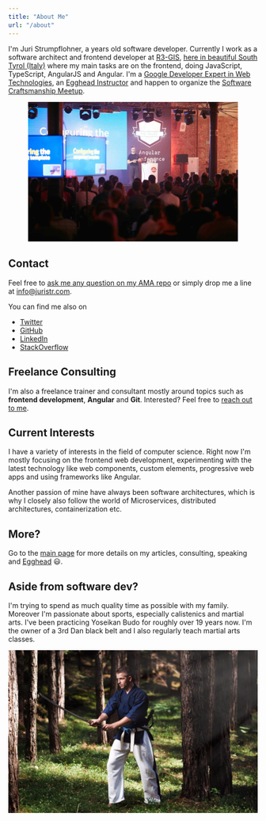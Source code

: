 ```yaml
---
title: "About Me"
url: "/about"
---
```


I'm Juri Strumpflohner, a <span id="age"></span> years old software developer. Currently I work as a software architect and frontend developer at [R3-GIS](https://www.r3-gis.com/), [here in beautiful South Tyrol (Italy)](https://www.youtube.com/watch?v=YVFzw9QJegk&fmt=22) where my main tasks are on the frontend, doing JavaScript, TypeScript, AngularJS and Angular. I'm a [Google Developer Expert in Web Technologies](https://developers.google.com/experts/people/juri-strumpflohner), an [Egghead Instructor](https://egghead.io/instructors/juri-strumpflohner) and happen to organize the [Software Craftsmanship Meetup](http://www.meetup.com/Software-Craftsmanship-SouthTyrol/).

<figure class="image--full">
  <a href="/about/imgs/speaking.jpg" class="image--zoom">
    <img src="/about/imgs/speaking.jpg" />
  </a>
</figure>

## Contact
<a name="contact"></a>

Feel free to [ask me any question on my AMA repo](https://github.com/juristr/ama) or simply drop me a line at <a href="mailto:&#105;&#110;&#102;&#111;&#064;&#106;&#117;&#114;&#105;&#115;&#116;&#114;&#046;&#099;&#111;&#109;" target="_blank">&#105;&#110;&#102;&#111;&#064;&#106;&#117;&#114;&#105;&#115;&#116;&#114;&#046;&#099;&#111;&#109;</a>.

You can find me also on 

- [Twitter](https://twitter.com/juristr)
- [GitHub](https://github.com/juristr)
- [LinkedIn](https://linkedin.com/in/juristr/)
- [StackOverflow](http://stackoverflow.com/users/50109/juri)

## Freelance Consulting

I'm also a freelance trainer and consultant mostly around topics such as **frontend development**, **Angular** and **Git**. Interested? Feel free to <a href="mailto:&#105;&#110;&#102;&#111;&#064;&#106;&#117;&#114;&#105;&#115;&#116;&#114;&#046;&#099;&#111;&#109;" target="_blank">reach out to me</a>.

## Current Interests
<a name="interests"></a>

I have a variety of interests in the field of computer science. Right now I'm mostly focusing on the frontend web development, experimenting with the latest technology like web components, custom elements, progressive web apps and using frameworks like Angular.

Another passion of mine have always been software architectures, which is why I closely also follow the world of Microservices, distributed architectures, containerization etc.

## More?

Go to the [main page](/) for more details on my articles, consulting, speaking and [Egghead](https://egghead.io) :smiley:.

## Aside from software dev?

I'm trying to spend as much quality time as possible with my family. Moreover I'm passionate about sports, especially calistenics and martial arts. I've been practicing Yoseikan Budo for roughly over 19 years now. I'm the owner of a 3rd Dan black belt and I also regularly teach martial arts classes.

![](/about/imgs/katana.jpg)

<script>
(function() {
  // calculates my age
  var date1 = new Date("5/15/1985");
  var date2 = new Date();
  var timeDiff = Math.abs(date2.getTime() - date1.getTime());
  //var diffDays = Math.ceil(timeDiff / 1000 / 60 / 24 / 365);

  var diff = timeDiff / 1000;
  var seconds = Math.round(diff % 60);
  diff /= 60;
  var minutes = Math.round(diff % 60);
  diff /= 60;
  var hours = Math.round(diff % 24);
  diff /= 24;
  var days = Math.round(diff % 365);
  diff /= 365;
  var years = parseFloat(Math.round(diff * 100) / 100).toFixed(2);

  document.getElementById('age').innerHTML = years;
})();
</script>